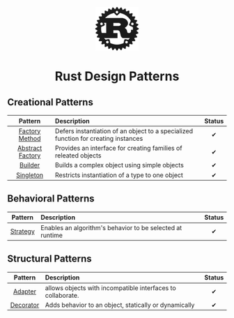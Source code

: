 <p align="center">
  <img src="/rust-logo.png" height="100">
  <h1 align="center">
    Rust Design Patterns
  </h1>
</p>

## Creational Patterns

| Pattern | Description | Status |
|:-------:|:----------- |:------:|
| [Factory Method](/creational/factory.rs) | Defers instantiation of an object to a specialized function for creating instances | ✔ |
| [Abstract Factory](/creational/abstract_factory.rs) | Provides an interface for creating families of releated objects | ✔ |
| [Builder](/creational/builder.rs) | Builds a complex object using simple objects | ✔ |
| [Singleton](/creational/singleton.rs) | Restricts instantiation of a type to one object | ✔ |


## Behavioral Patterns
| Pattern | Description | Status |
|:-------:|:----------- |:------:|
| [Strategy](/behavioral/strategy.rs) | Enables an algorithm's behavior to be selected at runtime | ✔ |


## Structural Patterns

| Pattern | Description | Status |
|:-------:|:----------- |:------:|
| [Adapter](/structural/adapter.rs) | allows objects with incompatible interfaces to collaborate. | ✔ |
| [Decorator](/structural/decorator.rs) | Adds behavior to an object, statically or dynamically | ✔ |

